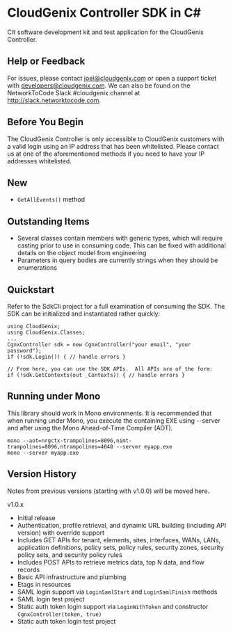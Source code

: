 
# CloudGenix Controller SDK in C#
C# software development kit and test application for the CloudGenix Controller.

## Help or Feedback
For issues, please contact joel@cloudgenix.com or open a support ticket with developers@cloudgenix.com.  We can also be found on the NetworkToCode Slack #cloudgenix channel at http://slack.networktocode.com.

## Before You Begin
The CloudGenix Controller is only accessible to CloudGenix customers with a valid login using an IP address that has been whitelisted.  Please contact us at one of the aforementioned methods if you need to have your IP addresses whitelisted.

## New
- ```GetAllEvents()``` method

## Outstanding Items
- Several classes contain members with generic types, which will require casting prior to use in consuming code.  This can be fixed with additional details on the object model from engineering
- Parameters in query bodies are currently strings when they should be enumerations

## Quickstart
Refer to the SdkCli project for a full examination of consuming the SDK.  The SDK can be initialized and instantiated rather quickly:
```
using CloudGenix;
using CloudGenix.Classes;
...
CgnxController sdk = new CgnxController("your email", "your password");
if (!sdk.Login()) { // handle errors } 

// From here, you can use the SDK APIs.  All APIs are of the form:
if (!sdk.GetContexts(out _Contexts)) { // handle errors }
```

## Running under Mono
This library should work in Mono environments.  It is recommended that when running under Mono, you execute the containing EXE using --server and after using the Mono Ahead-of-Time Compiler (AOT).
```
mono --aot=nrgctx-trampolines=8096,nimt-trampolines=8096,ntrampolines=4048 --server myapp.exe
mono --server myapp.exe
```

## Version History
Notes from previous versions (starting with v1.0.0) will be moved here.

v1.0.x
- Initial release
- Authentication, profile retrieval, and dynamic URL building (including API version) with override support
- Includes GET APIs for tenant, elements, sites, interfaces, WANs, LANs, application definitions, policy sets, policy rules, security zones, security policy sets, and security policy rules
- Includes POST APIs to retrieve metrics data, top N data, and flow records
- Basic API infrastructure and plumbing
- Etags in resources
- SAML login support via ```LoginSamlStart``` and ```LoginSamlFinish``` methods
- SAML login test project
- Static auth token login support via ```LoginWithToken``` and constructor ```CgnxController(token, true)```
- Static auth token login test project
